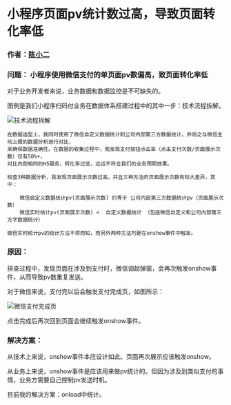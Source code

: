 # 小程序页面pv统计数过高，导致页面转化率低

### 作者：[陈小二](https://github.com/chenyaoswu)

### 问题： 小程序使用微信支付的单页面pv数偏高，致页面转化率低

对于业务开发者来说，业务数据和数据监控是不可缺失的。

图例是我们小程序扫码付业务在数据体系搭建过程中的其中一步：技术流程拆解。


![技术流程拆解](https://github.com/find-xcx-bugs/xcx-bugs-list/blob/master/images/3-qrcode.png)


    在数据选型上，我同时使用了微信自定义数据统计和公司内部第三方数据统计，并将之与微信主动上报的数据分析进行对比，
    来确保数据准确性。在数据的收集过程中，我发现支付按钮点击率（点击支付次数/页面展示次数）仅有50%+，
    对比内部相同的H5服务，转化率过低，远远不符合我们的业务预期效果。

    核查3种数据分析，我发现页面展示次数过高，并且三种方法的页面展示次数有较大差异，其中：

        微信自定义数据统计pv(页面展示次数) 约等于 公司内部第三方数据统计pv（页面展示次数）
        微信实时统计pv(页面展示次数) <  自定义数据统计 （包括微信自定义和公司内部第三方字数据统计）

    微信实时统计pv的统计方法不得而知，而另外两种方法均是在onshow事件中触发。

### 原因：
排查过程中，发现页面在涉及到支付时，微信调起弹窗，会再次触发onshow事件，从而导致pv数重复发送。

对于微信来说，支付完以后会触发支付完成页，如图所示：

![微信支付完成页](https://github.com/find-xcx-bugs/xcx-bugs-list/blob/master/images/3-wechat-success.jpg)

点击完成后再次回到页面会继续触发onshow事件。

### 解决方案：
从技术上来说，onshow事件本应设计如此。页面再次展示应该触发onshow。

从业务上来说，onshow事件是应该用来做pv统计的。但因为涉及到类似支付的事情，业务方需要自己控制pv发送时机。

目前我的解决方案：onload中统计。




